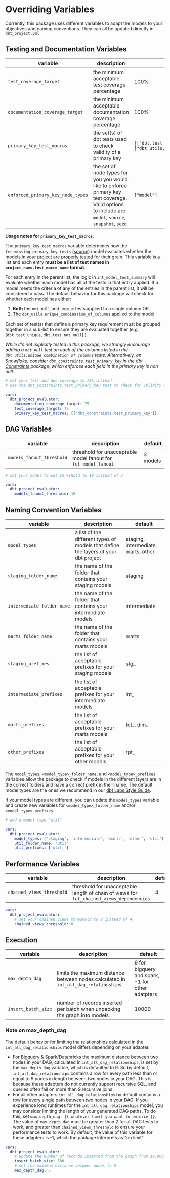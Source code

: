 # Overriding Variables

Currently, this package uses different variables to adapt the models to your objectives and naming conventions. They can all be updated directly in `dbt_project.yml`

## Testing and Documentation Variables

| variable                          | description                                                                                                                                           | default                                                                                        |
|-----------------------------------|-------------------------------------------------------------------------------------------------------------------------------------------------------|------------------------------------------------------------------------------------------------|
| `test_coverage_target`            | the minimum acceptable test coverage percentage                                                                                                       | 100%                                                                                           |
| `documentation_coverage_target`   | the minimum acceptable documentation coverage percentage                                                                                              | 100%                                                                                           |
| `primary_key_test_macros`         | the set(s) of dbt tests used to check validity of a primary key                                                                                       | `[["dbt.test_unique", "dbt.test_not_null"], ["dbt_utils.test_unique_combination_of_columns"]]` |
| `enforced_primary_key_node_types` | the set of node types for you you would like to enforce primary key test coverage. Valid options to include are `model`, `source`, `snapshot`, `seed` | `["model"]`                                                                                    |

**Usage notes for `primary_key_test_macros:`**

The `primary_key_test_macros` variable determines how the `fct_missing_primary_key_tests` ([source](https://github.com/dbt-labs/dbt-project-evaluator/tree/main/models/marts/tests/fct_missing_primary_key_tests.sql)) model evaluates whether the models in your project are properly tested for their grain. This variable is a list and each entry **must be a list of test names in `project_name.test_macro_name` format**.

For each entry in the parent list, the logic in `int_model_test_summary` will evaluate whether each model has all of the tests in that entry applied. If a model meets the criteria of any of the entries in the parent list, it will be considered a pass. The default behavior for this package will check for whether each model has either:

1. **Both** the `not_null` and `unique` tests applied to a single column OR
2. The `dbt_utils.unique_combination_of_columns` applied to the model.

Each set of test(s) that define a primary key requirement must be grouped together in a sub-list to ensure they are evaluated together (e.g. [`dbt.test_unique`, `dbt.test_not_null`] ).

*While it's not explicitly tested in this package, we strongly encourage adding a `not_null` test on each of the columns listed in the `dbt_utils.unique_combination_of_columns` tests. Alternatively, on Snowflake, consider `dbt_constraints.test_primary_key` in the [dbt Constraints](https://github.com/Snowflake-Labs/dbt_constraints) package, which enforces each field in the primary key is non null.*

```yaml title="dbt_project.yml"
# set your test and doc coverage to 75% instead
# use the dbt_constraints.test_primary_key test to check for validity of your primary keys

vars:
  dbt_project_evaluator:
    documentation_coverage_target: 75
    test_coverage_target: 75
    primary_key_test_macros: [["dbt_constraints.test_primary_key"]]

```

## DAG Variables

| variable    | description | default     |
| ----------- | ----------- | ----------- |
| `models_fanout_threshold` | threshold for unacceptable model fanout for `fct_model_fanout` | 3 models |

```yaml title="dbt_project.yml"
# set your model fanout threshold to 10 instead of 3

vars:
  dbt_project_evaluator:
    models_fanout_threshold: 10
```

## Naming Convention Variables

| variable                   | description                                                                        | default                             |
|----------------------------|------------------------------------------------------------------------------------|-------------------------------------|
| `model_types`              | a list of the different types of models that define the layers of your dbt project | staging, intermediate, marts, other |
| `staging_folder_name`      | the name of the folder that contains your staging models                           | staging                             |
| `intermediate_folder_name` | the name of the folder that contains your intermediate models                      | intermediate                        |
| `marts_folder_name`        | the name of the folder that contains your marts models                             | marts                               |
| `staging_prefixes`         | the list of acceptable prefixes for your staging models                            | stg_                                |
| `intermediate_prefixes`    | the list of acceptable prefixes for your intermediate models                       | int_                                |
| `marts_prefixes`           | the list of acceptable prefixes for your marts models                              | fct_, dim_                          |
| `other_prefixes`           | the list of acceptable prefixes for your other models                              | rpt_                                |

The `model_types`, `<model_type>_folder_name`, and `<model_type>_prefixes` variables allow the package to check if models in the different layers are in the correct folders and have a correct prefix in their name. The default model types are the ones we recommend in our [dbt Labs Style Guide](https://github.com/dbt-labs/corp/blob/main/dbt_style_guide.md).

If your model types are different, you can update the `model_types` variable and create new variables for `<model_type>_folder_name` and/or `<model_type>_prefixes`.

```yaml title="dbt_project.yml"
# add a model type "util"

vars:
  dbt_project_evaluator:
    model_types: ['staging', 'intermediate', 'marts', 'other', 'util']
    util_folder_name: 'util'
    util_prefixes: ['util_']
```

## Performance Variables

| variable                  | description                                                                              | default |
|---------------------------|------------------------------------------------------------------------------------------|---------|
| `chained_views_threshold` | threshold for unacceptable length of chain of views for `fct_chained_views_dependencies` | 4       |

```yaml title="dbt_project.yml"
vars:
  dbt_project_evaluator:
    # set your chained views threshold to 8 instead of 4
    chained_views_threshold: 8
```

## Execution

| variable            | description                                                                         | default                                          |
|---------------------|-------------------------------------------------------------------------------------|--------------------------------------------------|
| `max_depth_dag`     | limits the maximum distance between nodes calculated in `int_all_dag_relationships` | 9 for bigquery and spark, -1 for other adatpters |
| `insert_batch_size` | number of records inserted per batch when unpacking the graph into models           | 10000                                            |

### Note on max_depth_dag

The default behavior for limiting the relationships calculated in the `int_all_dag_relationships` model differs depending on your adapter.

- For Bigquery & Spark/Databricks the maximum distance between two nodes in your DAG, calculated in `int_all_dag_relationships`, is set by the `max_depth_dag` variable, which is defaulted to 9. So by default, `int_all_dag_relationships` contains a row for every path less than or equal to 9 nodes in length between two nodes in your DAG. This is because these adapters do not currently support recursive SQL, and queries often fail on more than 9 recursive joins.
- For all other adapters `int_all_dag_relationships` by default contains a row for every single path between two nodes in your DAG. If you experience long runtimes for the `int_all_dag_relationships` model, you may consider limiting the length of your generated DAG paths. To do this, set `max_depth_dag: {{ whatever limit you want to enforce }}`. The value of `max_depth_dag` must be greater than 2 for all DAG tests to work, and greater than `chained_views_threshold` to ensure your performance tests to work. By default, the value of this variable for these adapters is -1, which the package interprets as "no limit".

```yaml title="dbt_project.yml"
vars:
  dbt_project_evaluator:
    # update the number of records inserted from the graph from 10,000 to 500 to reduce query size
    insert_batch_size: 500
    # set the maximum distance between nodes to 5
    max_depth_dag: 5
```
